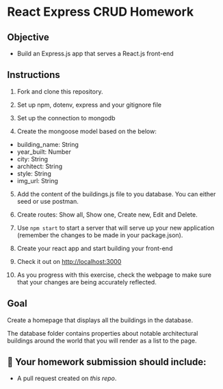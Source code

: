 # React Express CRUD Homework

## Objective

- Build an Express.js app that serves a React.js front-end

## Instructions

1. Fork and clone this repository.

2. Set up npm, dotenv, express and your gitignore file

3. Set up the connection to mongodb

4. Create the mongoose model based on the below:
- building_name: String
- year_built: Number
- city: String
- architect: String
- style: String
- img_url: String

5. Add the content of the buildings.js file to you database. You can either seed or use postman.

6. Create routes: Show all, Show one, Create new, Edit and Delete.
  
7. Use `npm start` to start a server that will serve up your new application (remember the changes to be made in your package.json).

8. Create your react app and start building your front-end

9. Check it out on [http://localhost:3000](http://localhost:3000)

10. As you progress with this exercise, check the webpage to make sure that your changes are being accurately reflected.

## Goal

Create a homepage that displays all the buildings in the database.

The database folder contains properties about notable architectural buildings around the world that you will render as a list to the page.

## 🚀 Your homework submission should include:

- A pull request created on _this repo_.
